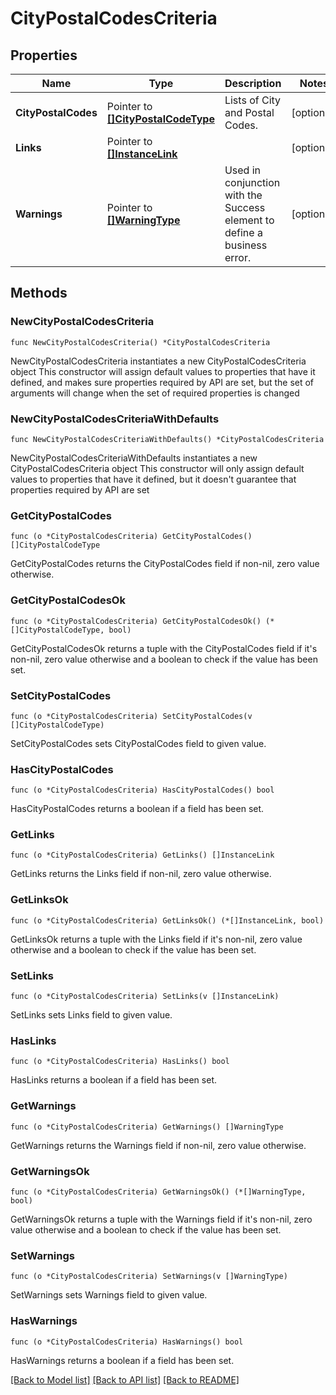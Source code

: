 # CityPostalCodesCriteria

## Properties

Name | Type | Description | Notes
------------ | ------------- | ------------- | -------------
**CityPostalCodes** | Pointer to [**[]CityPostalCodeType**](CityPostalCodeType.md) | Lists of City and Postal Codes. | [optional] 
**Links** | Pointer to [**[]InstanceLink**](InstanceLink.md) |  | [optional] 
**Warnings** | Pointer to [**[]WarningType**](WarningType.md) | Used in conjunction with the Success element to define a business error. | [optional] 

## Methods

### NewCityPostalCodesCriteria

`func NewCityPostalCodesCriteria() *CityPostalCodesCriteria`

NewCityPostalCodesCriteria instantiates a new CityPostalCodesCriteria object
This constructor will assign default values to properties that have it defined,
and makes sure properties required by API are set, but the set of arguments
will change when the set of required properties is changed

### NewCityPostalCodesCriteriaWithDefaults

`func NewCityPostalCodesCriteriaWithDefaults() *CityPostalCodesCriteria`

NewCityPostalCodesCriteriaWithDefaults instantiates a new CityPostalCodesCriteria object
This constructor will only assign default values to properties that have it defined,
but it doesn't guarantee that properties required by API are set

### GetCityPostalCodes

`func (o *CityPostalCodesCriteria) GetCityPostalCodes() []CityPostalCodeType`

GetCityPostalCodes returns the CityPostalCodes field if non-nil, zero value otherwise.

### GetCityPostalCodesOk

`func (o *CityPostalCodesCriteria) GetCityPostalCodesOk() (*[]CityPostalCodeType, bool)`

GetCityPostalCodesOk returns a tuple with the CityPostalCodes field if it's non-nil, zero value otherwise
and a boolean to check if the value has been set.

### SetCityPostalCodes

`func (o *CityPostalCodesCriteria) SetCityPostalCodes(v []CityPostalCodeType)`

SetCityPostalCodes sets CityPostalCodes field to given value.

### HasCityPostalCodes

`func (o *CityPostalCodesCriteria) HasCityPostalCodes() bool`

HasCityPostalCodes returns a boolean if a field has been set.

### GetLinks

`func (o *CityPostalCodesCriteria) GetLinks() []InstanceLink`

GetLinks returns the Links field if non-nil, zero value otherwise.

### GetLinksOk

`func (o *CityPostalCodesCriteria) GetLinksOk() (*[]InstanceLink, bool)`

GetLinksOk returns a tuple with the Links field if it's non-nil, zero value otherwise
and a boolean to check if the value has been set.

### SetLinks

`func (o *CityPostalCodesCriteria) SetLinks(v []InstanceLink)`

SetLinks sets Links field to given value.

### HasLinks

`func (o *CityPostalCodesCriteria) HasLinks() bool`

HasLinks returns a boolean if a field has been set.

### GetWarnings

`func (o *CityPostalCodesCriteria) GetWarnings() []WarningType`

GetWarnings returns the Warnings field if non-nil, zero value otherwise.

### GetWarningsOk

`func (o *CityPostalCodesCriteria) GetWarningsOk() (*[]WarningType, bool)`

GetWarningsOk returns a tuple with the Warnings field if it's non-nil, zero value otherwise
and a boolean to check if the value has been set.

### SetWarnings

`func (o *CityPostalCodesCriteria) SetWarnings(v []WarningType)`

SetWarnings sets Warnings field to given value.

### HasWarnings

`func (o *CityPostalCodesCriteria) HasWarnings() bool`

HasWarnings returns a boolean if a field has been set.


[[Back to Model list]](../README.md#documentation-for-models) [[Back to API list]](../README.md#documentation-for-api-endpoints) [[Back to README]](../README.md)


